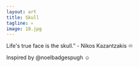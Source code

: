 ```yaml
---
layout: art
title: Skull
tagline: 💀
image: 18.jpg
---
```

Life's true face is the skull.” - Nikos Kazantzakis ♾

Inspired by @noelbadgespugh ☺️